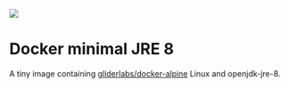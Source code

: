 [![](https://badge.imagelayers.io/jgeusebroek/minimal-jre-8:latest.svg)](https://imagelayers.io/?images=jgeusebroek/minimal-jre-8:latest 'Get your own badge on imagelayers.io')

# Docker minimal JRE 8

A tiny image containing [gliderlabs/docker-alpine](https://github.com/gliderlabs/docker-alpine) Linux and openjdk-jre-8.